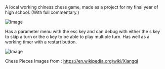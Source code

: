 A local working chiness chess game, made as a project for my final year of high school.
(With full commentary.)

![Image](https://github.com/user-attachments/assets/8106d22d-6191-4b0d-bed5-0790e8d97fb4)

Has a parameter menu with the esc key and can debug with either the s key to skip a turn or the o key to be able to play multiple turn.
Has well as a working timer with a restart button.

![Image](https://github.com/user-attachments/assets/eed4d944-b38c-4666-9341-7387c2e8d53f)

Chess Pieces Images from : https://en.wikipedia.org/wiki/Xiangqi
